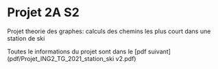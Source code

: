 # Projet 2A S2
 Projet theorie des graphes: calculs des chemins les plus court dans une station de ski

Toutes le informations du projet sont dans le [pdf suivant](pdf/Projet_ING2_TG_2021_station_ski v2.pdf)

